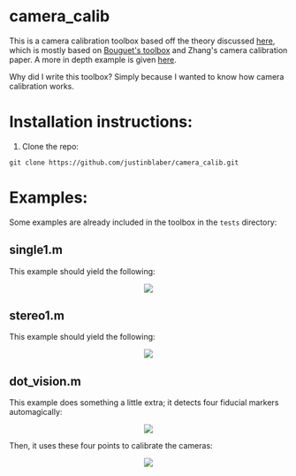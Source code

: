 # camera_calib
This is a camera calibration toolbox based off the theory discussed [here](http://justinblaber.org/camera-calibration-theory/), which is mostly based on [Bouguet's toolbox](http://www.vision.caltech.edu/bouguetj/calib_doc/) and Zhang's camera calibration paper. A more in depth example is given [here](http://justinblaber.org/camera-calibration-application/).

Why did I write this toolbox? Simply because I wanted to know how camera calibration works. 

# Installation instructions:
1) Clone the repo:
```
git clone https://github.com/justinblaber/camera_calib.git
```

# Examples:
Some examples are already included in the toolbox in the `tests` directory:

## single1.m
This example should yield the following:
<p align="center">
  <img src="https://i.imgur.com/J86Myd5.png">
</p>

## stereo1.m
This example should yield the following:
<p align="center">
  <img src="https://i.imgur.com/h5DgxT0.png">
</p>

## dot_vision.m
This example does something a little extra; it detects four fiducial markers automagically:
<p align="center">
  <img src="https://i.imgur.com/HCosdlB.png">
</p>

Then, it uses these four points to calibrate the cameras:
<p align="center">
  <img src="https://i.imgur.com/vz1wRZa.png">
</p>

